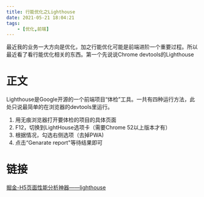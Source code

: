 ```yaml
---
title: 行能优化之Lighthouse
date: 2021-05-21 18:04:21
tags: 
    - [优化,前端]
---
```


最近我的业务一大方向是优化，加之行能优化可能是前端进阶一个重要过程。所以最近看了看行能优化相关的东西。第一个先说说Chrome devtools的Lighthouse

# 正文

Lighthouse是Google开源的一个前端项目“体检”工具。一共有四种运行方法，此处只说最简单的在浏览器的devtools里运行。

1. 用无痕浏览器打开要体检的项目的具体页面
2. F12，切换到LightHouse选项卡（需要Chrome 52以上版本才有）
3. 根据情况，勾选右侧选项（去掉PWA)
4. 点击“Genarate report"等待结果即可



# 链接

[掘金-H5页面性能分析神器——lighthouse](https://juejin.cn/post/6964280062264279070)

